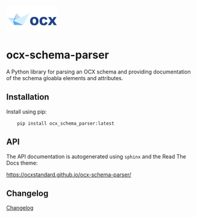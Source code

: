 ![](docs/_static/logo.png)
# ocx-schema-parser
A Python library for parsing an OCX schema and providing documentation of the schema gloabla elements and attributes.


## Installation

Install using pip:
```
    pip install ocx_schema_parser:latest
```
## API

The API documentation is autogenerated using ``sphinx`` and the Read The Docs theme:

https://ocxstandard.github.io/ocx-schema-parser/


## Changelog
[Changelog](CHANGELOG.md)
